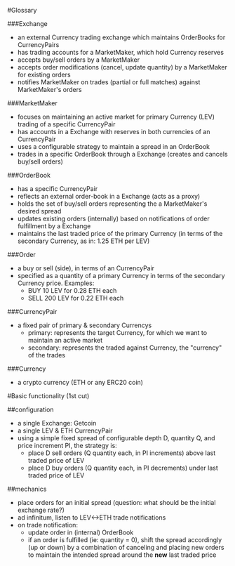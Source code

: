 #Glossary

###Exchange
- an external Currency trading exchange which maintains OrderBooks for CurrencyPairs
- has trading accounts for a MarketMaker, which hold Currency reserves
- accepts buy/sell orders by a MarketMaker
- accepts order modifications (cancel, update quantity) by a MarketMaker for existing orders 
- notifies MarketMaker on trades (partial or full matches) against MarketMaker's orders

###MarketMaker
- focuses on maintaining an active market for primary Currency (LEV) trading of a specific CurrencyPair
- has accounts in a Exchange with reserves in both currencies of an CurrencyPair 
- uses a configurable strategy to maintain a spread in an OrderBook
- trades in a specific OrderBook through a Exchange (creates and cancels buy/sell orders)

###OrderBook
- has a specific CurrencyPair
- reflects an external order-book in a Exchange (acts as a proxy)
- holds the set of buy/sell orders representing the a MarketMaker's desired spread
- updates existing orders (internally) based on notifications of order fulfillment by a Exchange
- maintains the last traded price of the primary Currency (in terms of the secondary Currency, as in: 1.25 ETH per LEV)

###Order
- a buy or sell (side), in terms of an CurrencyPair
- specified as a quantity of a primary Currency in terms of the secondary Currency price. Examples:
  - BUY 10 LEV for 0.28 ETH each
  - SELL 200 LEV for 0.22 ETH each

###CurrencyPair
- a fixed pair of primary & secondary Currencys
  - primary: represents the target Currency, for which we want to maintain an active market
  - secondary: represents the traded against Currency, the "currency" of the trades

###Currency
- a crypto currency (ETH or any ERC20 coin)



#Basic functionality (1st cut)

##configuration
* a single Exchange: Getcoin
* a single LEV & ETH CurrencyPair
* using a simple fixed spread of configurable depth D, quantity Q, and price increment PI, the strategy is:
  * place D sell orders (Q quantity each, in PI increments) above last traded price of LEV
  * place D buy orders (Q quantity each, in PI decrements) under last traded price of LEV
  
##mechanics
* place orders for an initial spread (question: what should be the initial exchange rate?)
* ad infinitum, listen to LEV<->ETH trade notifications
* on trade notification:
  * update order in (internal) OrderBook
  * if an order is fulfilled (ie: quantity = 0), shift the spread accordingly (up or down) 
  by a combination of canceling and placing new orders to maintain the intended spread around the **new** last traded price
